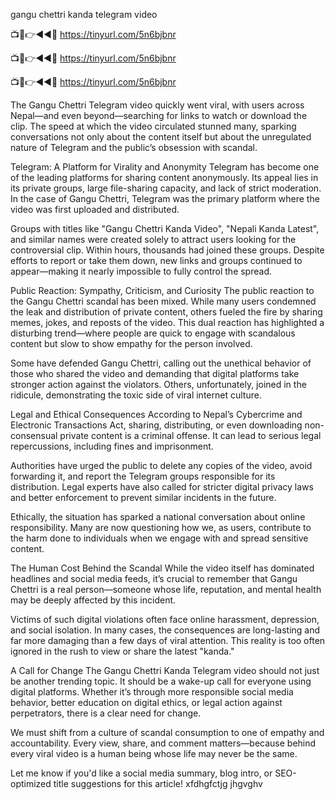 gangu chettri kanda telegram video


📺📱👉◄◄🔴  https://tinyurl.com/5n6bjbnr

📺📱👉◄◄🔴  https://tinyurl.com/5n6bjbnr

📺📱👉◄◄🔴  https://tinyurl.com/5n6bjbnr


The Gangu Chettri Telegram video quickly went viral, with users across Nepal—and even beyond—searching for links to watch or download the clip. The speed at which the video circulated stunned many, sparking conversations not only about the content itself but about the unregulated nature of Telegram and the public’s obsession with scandal.

Telegram: A Platform for Virality and Anonymity Telegram has become one of the leading platforms for sharing content anonymously. Its appeal lies in its private groups, large file-sharing capacity, and lack of strict moderation. In the case of Gangu Chettri, Telegram was the primary platform where the video was first uploaded and distributed.

Groups with titles like "Gangu Chettri Kanda Video", "Nepali Kanda Latest", and similar names were created solely to attract users looking for the controversial clip. Within hours, thousands had joined these groups. Despite efforts to report or take them down, new links and groups continued to appear—making it nearly impossible to fully control the spread.

Public Reaction: Sympathy, Criticism, and Curiosity The public reaction to the Gangu Chettri scandal has been mixed. While many users condemned the leak and distribution of private content, others fueled the fire by sharing memes, jokes, and reposts of the video. This dual reaction has highlighted a disturbing trend—where people are quick to engage with scandalous content but slow to show empathy for the person involved.

Some have defended Gangu Chettri, calling out the unethical behavior of those who shared the video and demanding that digital platforms take stronger action against the violators. Others, unfortunately, joined in the ridicule, demonstrating the toxic side of viral internet culture.

Legal and Ethical Consequences According to Nepal’s Cybercrime and Electronic Transactions Act, sharing, distributing, or even downloading non-consensual private content is a criminal offense. It can lead to serious legal repercussions, including fines and imprisonment.

Authorities have urged the public to delete any copies of the video, avoid forwarding it, and report the Telegram groups responsible for its distribution. Legal experts have also called for stricter digital privacy laws and better enforcement to prevent similar incidents in the future.

Ethically, the situation has sparked a national conversation about online responsibility. Many are now questioning how we, as users, contribute to the harm done to individuals when we engage with and spread sensitive content.

The Human Cost Behind the Scandal While the video itself has dominated headlines and social media feeds, it’s crucial to remember that Gangu Chettri is a real person—someone whose life, reputation, and mental health may be deeply affected by this incident.

Victims of such digital violations often face online harassment, depression, and social isolation. In many cases, the consequences are long-lasting and far more damaging than a few days of viral attention. This reality is too often ignored in the rush to view or share the latest "kanda."

A Call for Change The Gangu Chettri Kanda Telegram video should not just be another trending topic. It should be a wake-up call for everyone using digital platforms. Whether it’s through more responsible social media behavior, better education on digital ethics, or legal action against perpetrators, there is a clear need for change.

We must shift from a culture of scandal consumption to one of empathy and accountability. Every view, share, and comment matters—because behind every viral video is a human being whose life may never be the same.

Let me know if you'd like a social media summary, blog intro, or SEO-optimized title suggestions for this article! xfdhgfctjg jhgvghv
